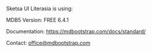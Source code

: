 Sketsa UI Literasia is using:

MDB5
Version: FREE 6.4.1

Documentation:
https://mdbootstrap.com/docs/standard/

Contact:
office@mdbootstrap.com